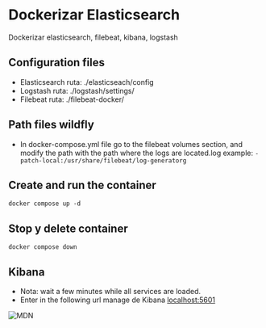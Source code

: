 # Dockerizar Elasticsearch
Dockerizar elasticsearch, filebeat, kibana, logstash

## Configuration files

- Elasticsearch ruta: ./elasticseach/config
- Logstash ruta: ./logstash/settings/
- Filebeat ruta: ./filebeat-docker/

## Path files wildfly
 - In docker-compose.yml file go to the filebeat volumes section, and modify the path with the path where the logs are located.log example: ```- patch-local:/usr/share/filebeat/log-generatorg```

## Create and run the container 

```docker compose up -d```


## Stop y delete container 

```docker compose down```


## Kibana 
- Nota: wait a few minutes while all services are loaded.
- Enter in the following url manage de Kibana
[localhost:5601](http://localhost:5601/)


<img src="./kibana.png" alt="MDN" />